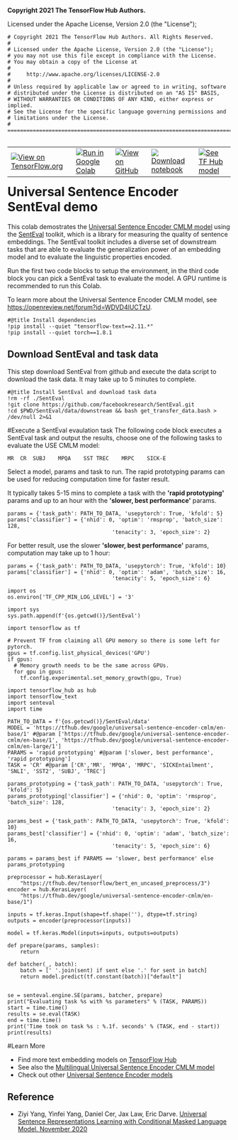 **Copyright 2021 The TensorFlow Hub Authors.**

Licensed under the Apache License, Version 2.0 (the "License");


```
# Copyright 2021 The TensorFlow Hub Authors. All Rights Reserved.
#
# Licensed under the Apache License, Version 2.0 (the "License");
# you may not use this file except in compliance with the License.
# You may obtain a copy of the License at
#
#     http://www.apache.org/licenses/LICENSE-2.0
#
# Unless required by applicable law or agreed to in writing, software
# distributed under the License is distributed on an "AS IS" BASIS,
# WITHOUT WARRANTIES OR CONDITIONS OF ANY KIND, either express or implied.
# See the License for the specific language governing permissions and
# limitations under the License.
# ==============================================================================
```

<table class="tfo-notebook-buttons" align="left">
  <td>
    <a target="_blank" href="https://www.tensorflow.org/hub/tutorials/senteval_for_universal_sentence_encoder_cmlm"><img src="https://www.tensorflow.org/images/tf_logo_32px.png" />View on TensorFlow.org</a>
  </td>
  <td>
    <a target="_blank" href="https://colab.research.google.com/github/tensorflow/docs/blob/master/site/en/hub/tutorials/senteval_for_universal_sentence_encoder_cmlm.ipynb"><img src="https://www.tensorflow.org/images/colab_logo_32px.png" />Run in Google Colab</a>
  </td>
  <td>
    <a target="_blank" href="https://github.com/tensorflow/docs/blob/master/site/en/hub/tutorials/senteval_for_universal_sentence_encoder_cmlm.ipynb"><img src="https://www.tensorflow.org/images/GitHub-Mark-32px.png" />View on GitHub</a>
  </td>
  <td>
    <a href="https://storage.googleapis.com/tensorflow_docs/docs/site/en/hub/tutorials/senteval_for_universal_sentence_encoder_cmlm.ipynb"><img src="https://www.tensorflow.org/images/download_logo_32px.png" />Download notebook</a>
  </td>
  <td>
    <a href="https://tfhub.dev/google/universal-sentence-encoder-cmlm/en-base/1"><img src="https://www.tensorflow.org/images/hub_logo_32px.png" />See TF Hub model</a>
  </td>
</table>

# Universal Sentence Encoder SentEval demo
This colab demostrates the [Universal Sentence Encoder CMLM model](https://tfhub.dev/google/universal-sentence-encoder-cmlm/en-base/1) using the [SentEval](https://github.com/facebookresearch/SentEval) toolkit, which is a library for measuring the quality of sentence embeddings. The SentEval toolkit includes a diverse set of downstream tasks that are able to evaluate the generalization power of an embedding model and to evaluate the linguistic properties encoded.

Run the first two code blocks to setup the environment, in the third code block you can pick a SentEval task to evaluate the model. A GPU runtime is recommended to run this Colab.

To learn more about the Universal Sentence Encoder CMLM model, see https://openreview.net/forum?id=WDVD4lUCTzU.


```
#@title Install dependencies
!pip install --quiet "tensorflow-text==2.11.*"
!pip install --quiet torch==1.8.1
```

## Download SentEval and task data
This step download SentEval from github and execute the data script to download the task data. It may take up to 5 minutes to complete.


```
#@title Install SentEval and download task data
!rm -rf ./SentEval
!git clone https://github.com/facebookresearch/SentEval.git
!cd $PWD/SentEval/data/downstream && bash get_transfer_data.bash > /dev/null 2>&1
```

#Execute a SentEval evaulation task
The following code block executes a SentEval task and output the results, choose one of the following tasks to evaluate the USE CMLM model:

```
MR	CR	SUBJ	MPQA	SST	TREC	MRPC	SICK-E
```

Select a model, params and task to run. The rapid prototyping params can be used for reducing computation time for faster result.

It typically takes 5-15 mins to complete a task with the **'rapid prototyping'** params and up to an hour with the **'slower, best performance'** params.

```
params = {'task_path': PATH_TO_DATA, 'usepytorch': True, 'kfold': 5}
params['classifier'] = {'nhid': 0, 'optim': 'rmsprop', 'batch_size': 128,
                                 'tenacity': 3, 'epoch_size': 2}
```

For better result, use the slower **'slower, best performance'** params, computation may take up to 1 hour:

```
params = {'task_path': PATH_TO_DATA, 'usepytorch': True, 'kfold': 10}
params['classifier'] = {'nhid': 0, 'optim': 'adam', 'batch_size': 16,
                                 'tenacity': 5, 'epoch_size': 6}
```



```
import os
os.environ['TF_CPP_MIN_LOG_LEVEL'] = '3'

import sys
sys.path.append(f'{os.getcwd()}/SentEval')

import tensorflow as tf

# Prevent TF from claiming all GPU memory so there is some left for pytorch.
gpus = tf.config.list_physical_devices('GPU')
if gpus:
  # Memory growth needs to be the same across GPUs.
  for gpu in gpus:
    tf.config.experimental.set_memory_growth(gpu, True)

import tensorflow_hub as hub
import tensorflow_text
import senteval
import time

PATH_TO_DATA = f'{os.getcwd()}/SentEval/data'
MODEL = 'https://tfhub.dev/google/universal-sentence-encoder-cmlm/en-base/1' #@param ['https://tfhub.dev/google/universal-sentence-encoder-cmlm/en-base/1', 'https://tfhub.dev/google/universal-sentence-encoder-cmlm/en-large/1']
PARAMS = 'rapid prototyping' #@param ['slower, best performance', 'rapid prototyping']
TASK = 'CR' #@param ['CR','MR', 'MPQA', 'MRPC', 'SICKEntailment', 'SNLI', 'SST2', 'SUBJ', 'TREC']

params_prototyping = {'task_path': PATH_TO_DATA, 'usepytorch': True, 'kfold': 5}
params_prototyping['classifier'] = {'nhid': 0, 'optim': 'rmsprop', 'batch_size': 128,
                                 'tenacity': 3, 'epoch_size': 2}

params_best = {'task_path': PATH_TO_DATA, 'usepytorch': True, 'kfold': 10}
params_best['classifier'] = {'nhid': 0, 'optim': 'adam', 'batch_size': 16,
                                 'tenacity': 5, 'epoch_size': 6}

params = params_best if PARAMS == 'slower, best performance' else params_prototyping

preprocessor = hub.KerasLayer(
    "https://tfhub.dev/tensorflow/bert_en_uncased_preprocess/3")
encoder = hub.KerasLayer(
    "https://tfhub.dev/google/universal-sentence-encoder-cmlm/en-base/1")

inputs = tf.keras.Input(shape=tf.shape(''), dtype=tf.string)
outputs = encoder(preprocessor(inputs))

model = tf.keras.Model(inputs=inputs, outputs=outputs)

def prepare(params, samples):
    return

def batcher(_, batch):
    batch = [' '.join(sent) if sent else '.' for sent in batch]
    return model.predict(tf.constant(batch))["default"]


se = senteval.engine.SE(params, batcher, prepare)
print("Evaluating task %s with %s parameters" % (TASK, PARAMS))
start = time.time()
results = se.eval(TASK)
end = time.time()
print('Time took on task %s : %.1f. seconds' % (TASK, end - start))
print(results)

```

#Learn More

*   Find more text embedding models on [TensorFlow Hub](https://tfhub.dev)
*   See also the [Multilingual Universal Sentence Encoder CMLM model](https://tfhub.dev/google/universal-sentence-encoder-cmlm/multilingual-base-br/1)
*   Check out other [Universal Sentence Encoder models](https://tfhub.dev/google/collections/universal-sentence-encoder/1)

## Reference

*   Ziyi Yang, Yinfei Yang, Daniel Cer, Jax Law, Eric Darve. [Universal Sentence Representations Learning with Conditional Masked Language Model. November 2020](https://openreview.net/forum?id=WDVD4lUCTzU)

